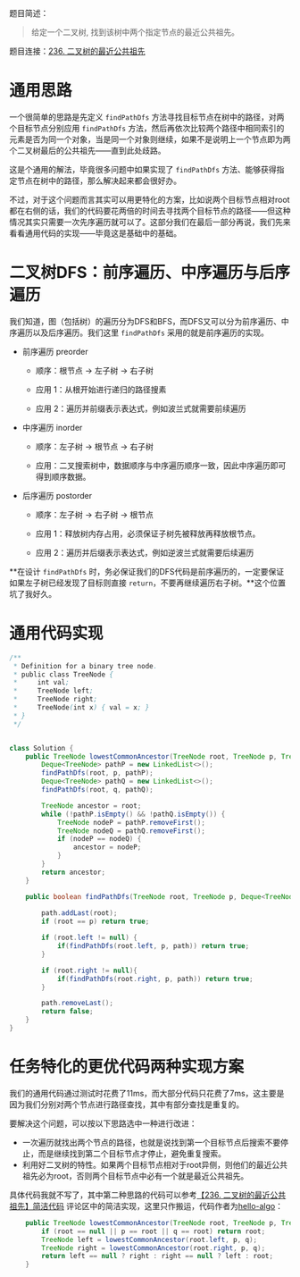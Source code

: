 题目简述：

> 给定一个二叉树, 找到该树中两个指定节点的最近公共祖先。

题目连接：[236. 二叉树的最近公共祖先](https://leetcode.cn/problems/lowest-common-ancestor-of-a-binary-tree/)

# 通用思路

一个很简单的思路是先定义 `findPathDfs` 方法寻找目标节点在树中的路径，对两个目标节点分别应用 `findPathDfs` 方法，然后再依次比较两个路径中相同索引的元素是否为同一个对象，当是同一个对象则继续，如果不是说明上一个节点即为两个二叉树最后的公共祖先——直到此处歧路。

这是个通用的解法，毕竟很多问题中如果实现了 `findPathDfs` 方法、能够获得指定节点在树中的路径，那么解决起来都会很好办。

不过，对于这个问题而言其实可以用更特化的方案，比如说两个目标节点相对root都在右侧的话，我们的代码要花两倍的时间去寻找两个目标节点的路径——但这种情况其实只需要一次先序遍历就可以了。这部分我们在最后一部分再说，我们先来看看通用代码的实现——毕竟这是基础中的基础。

# 二叉树DFS：前序遍历、中序遍历与后序遍历

我们知道，图（包括树）的遍历分为DFS和BFS，而DFS又可以分为前序遍历、中序遍历以及后序遍历。我们这里 `findPathDfs` 采用的就是前序遍历的实现。

- 前序遍历 preorder

  - 顺序：根节点 → 左子树 → 右子树

  - 应用 1：从根开始进行递归的路径搜素
  - 应用 2：遍历并前缀表示表达式，例如波兰式就需要前续遍历

- 中序遍历 inorder

  - 顺序：左子树 → 根节点 → 右子树

  - 应用：二叉搜索树中，数据顺序与中序遍历顺序一致，因此中序遍历即可得到顺序数据。

- 后序遍历 postorder

  - 顺序：左子树 → 右子树 → 根节点

  - 应用 1：释放树内存占用，必须保证子树先被释放再释放根节点。
  - 应用 2：遍历并后缀表示表达式，例如逆波兰式就需要后续遍历

**在设计 `findPathDfs` 时，务必保证我们的DFS代码是前序遍历的，一定要保证如果左子树已经发现了目标则直接 `return`，不要再继续遍历右子树。**这个位置坑了我好久。

# 通用代码实现

```java
/**
 * Definition for a binary tree node.
 * public class TreeNode {
 *     int val;
 *     TreeNode left;
 *     TreeNode right;
 *     TreeNode(int x) { val = x; }
 * }
 */


class Solution {
    public TreeNode lowestCommonAncestor(TreeNode root, TreeNode p, TreeNode q) {
        Deque<TreeNode> pathP = new LinkedList<>();
        findPathDfs(root, p, pathP);
        Deque<TreeNode> pathQ = new LinkedList<>();
        findPathDfs(root, q, pathQ);

        TreeNode ancestor = root;
        while (!pathP.isEmpty() && !pathQ.isEmpty()) {
            TreeNode nodeP = pathP.removeFirst();
            TreeNode nodeQ = pathQ.removeFirst();
            if (nodeP == nodeQ) {
                ancestor = nodeP;
            }
        }
        return ancestor;
    }

    public boolean findPathDfs(TreeNode root, TreeNode p, Deque<TreeNode> path) {
        
        path.addLast(root);
        if (root == p) return true;

        if (root.left != null) {
            if(findPathDfs(root.left, p, path)) return true;
        }

        if (root.right != null){
            if(findPathDfs(root.right, p, path)) return true;
        }

        path.removeLast();
        return false;
    }
}
```

# 任务特化的更优代码两种实现方案

我们的通用代码通过测试时花费了11ms，而大部分代码只花费了7ms，这主要是因为我们分别对两个节点进行路径查找，其中有部分查找是重复的。

要解决这个问题，可以按以下思路选中一种进行改进：

- 一次遍历就找出两个节点的路径，也就是说找到第一个目标节点后搜索不要停止，而是继续找到第二个目标节点才停止，避免重复搜索。
- 利用好二叉树的特性。如果两个目标节点相对于root异侧，则他们的最近公共祖先必为root，否则两个目标节点中必有一个就是最近公共祖先。

具体代码我就不写了，其中第二种思路的代码可以参考[【236. 二叉树的最近公共祖先】简洁代码](https://leetcode.cn/problems/lowest-common-ancestor-of-a-binary-tree/solutions/24970/236-er-cha-shu-de-zui-jin-gong-gong-zu-xian-jian-j/) 评论区中的简洁实现，这里只作搬运，代码作者为[hello-algo](https://leetcode.cn/u/hello-algo/)：

```java
    public TreeNode lowestCommonAncestor(TreeNode root, TreeNode p, TreeNode q) {
        if (root == null || p == root || q == root) return root;
        TreeNode left = lowestCommonAncestor(root.left, p, q);
        TreeNode right = lowestCommonAncestor(root.right, p, q);
        return left == null ? right : right == null ? left : root;
    }
```

